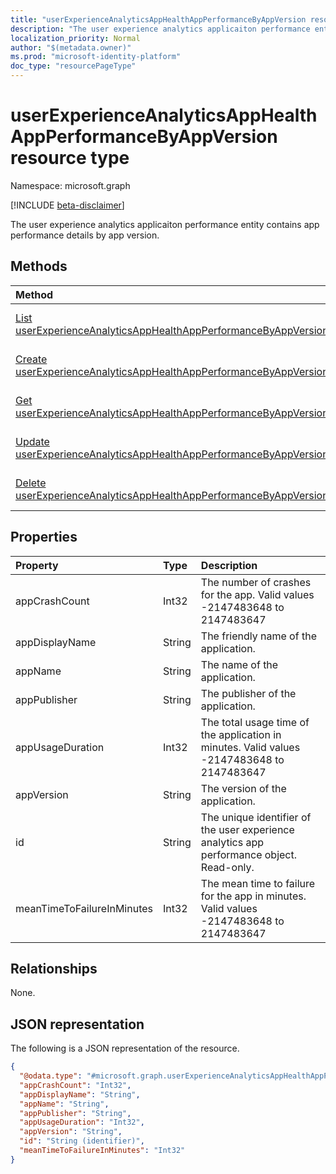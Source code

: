 ```yaml
---
title: "userExperienceAnalyticsAppHealthAppPerformanceByAppVersion resource type"
description: "The user experience analytics applicaiton performance entity contains app performance details by app version."
localization_priority: Normal
author: "$(metadata.owner)"
ms.prod: "microsoft-identity-platform"
doc_type: "resourcePageType"
---
```


# userExperienceAnalyticsAppHealthAppPerformanceByAppVersion resource type

Namespace: microsoft.graph

[!INCLUDE [beta-disclaimer](../../includes/beta-disclaimer.md)]

The user experience analytics applicaiton performance entity contains app performance details by app version.

## Methods

| Method                                                                                                                                           | Return Type                                                                                                                            | Description                                                                                                |
| :----------------------------------------------------------------------------------------------------------------------------------------------- | :------------------------------------------------------------------------------------------------------------------------------------- | :--------------------------------------------------------------------------------------------------------- |
| [List userExperienceAnalyticsAppHealthAppPerformanceByAppVersion](../api/userexperienceanalyticsapphealthappperformancebyappversion-list.md)     | [userExperienceAnalyticsAppHealthAppPerformanceByAppVersion](userExperienceAnalyticsAppHealthAppPerformanceByAppVersion.md) collection | List properties and relationships of an userExperienceAnalyticsAppHealthAppPerformanceByAppVersion object. |
| [Create userExperienceAnalyticsAppHealthAppPerformanceByAppVersion](../api/userexperienceanalyticsapphealthappperformancebyappversion-create.md) | [userExperienceAnalyticsAppHealthAppPerformanceByAppVersion](userExperienceAnalyticsAppHealthAppPerformanceByAppVersion.md)            | Create a new userExperienceAnalyticsAppHealthAppPerformanceByAppVersion object.                            |
| [Get userExperienceAnalyticsAppHealthAppPerformanceByAppVersion](../api/userexperienceanalyticsapphealthappperformancebyappversion-get.md)       | [userExperienceAnalyticsAppHealthAppPerformanceByAppVersion](userExperienceAnalyticsAppHealthAppPerformanceByAppVersion.md)            | Read properties and relationships of an userExperienceAnalyticsAppHealthAppPerformanceByAppVersion object. |
| [Update userExperienceAnalyticsAppHealthAppPerformanceByAppVersion](../api/userexperienceanalyticsapphealthappperformancebyappversion-update.md) | [userExperienceAnalyticsAppHealthAppPerformanceByAppVersion](userExperienceAnalyticsAppHealthAppPerformanceByAppVersion.md)            | Update the properties of an userExperienceAnalyticsAppHealthAppPerformanceByAppVersion object.             |
| [Delete userExperienceAnalyticsAppHealthAppPerformanceByAppVersion](../api/userexperienceanalyticsapphealthappperformancebyappversion-delete.md) |                                                                                                                                        | Delete an userExperienceAnalyticsAppHealthAppPerformanceByAppVersion object.                               |

## Properties

| Property                   | Type   | Description                                                                                |
| :------------------------- | :----- | :----------------------------------------------------------------------------------------- |
| appCrashCount              | Int32  | The number of crashes for the app. Valid values -2147483648 to 2147483647                  |
| appDisplayName             | String | The friendly name of the application.                                                      |
| appName                    | String | The name of the application.                                                               |
| appPublisher               | String | The publisher of the application.                                                          |
| appUsageDuration           | Int32  | The total usage time of the application in minutes. Valid values -2147483648 to 2147483647 |
| appVersion                 | String | The version of the application.                                                            |
| id                         | String | The unique identifier of the user experience analytics app performance object. Read-only.  |
| meanTimeToFailureInMinutes | Int32  | The mean time to failure for the app in minutes. Valid values -2147483648 to 2147483647    |

## Relationships

None.

## JSON representation

The following is a JSON representation of the resource.

<!-- {
  "blockType": "resource",
  "keyProperty": "id",
  "@odata.type": "microsoft.graph.userExperienceAnalyticsAppHealthAppPerformanceByAppVersion",
  "baseType": "microsoft.graph.entity",
  "openType": False
}
-->

```json
{
  "@odata.type": "#microsoft.graph.userExperienceAnalyticsAppHealthAppPerformanceByAppVersion",
  "appCrashCount": "Int32",
  "appDisplayName": "String",
  "appName": "String",
  "appPublisher": "String",
  "appUsageDuration": "Int32",
  "appVersion": "String",
  "id": "String (identifier)",
  "meanTimeToFailureInMinutes": "Int32"
}
```